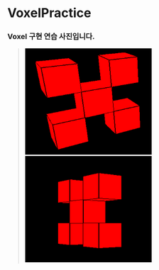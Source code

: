 # VoxelPractice

### Voxel 구현 연습 사진입니다.
> <img src="../Image/Voxel1.png" width="285" height="240">
> <img src="../Image/Voxel2.png" width="285" height="240">


